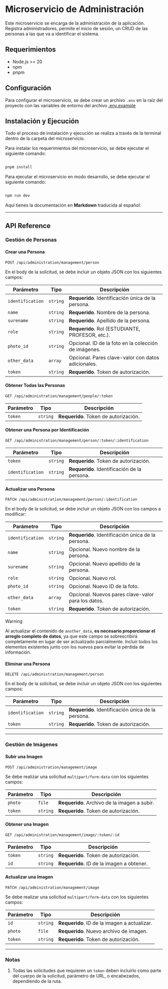 # Microservicio de Administración

Este microservicio se encarga de la administración de la aplicación. Registra administradores, permite el inicio de sesión, un CRUD de las personas a las que va a identificar el sistema.

## Requerimientos

- Node.js >= 20
- npm
- pnpm

## Configuración

Para configurar el microservicio, se debe crear un archivo `.env` en la raíz del proyecto con las variables de entorno del archivo [.env.example](./.env.example)


## Instalación y Ejecución

Todo el proceso de instalación y ejecución se realiza a través de la terminal dentro de la carpeta del microservicio.

Para instalar los requerimientos del microservicio, se debe ejecutar el siguiente comando:
    
```bash

pnpm install

```
Para ejecutar el microservicio en modo desarrollo, se debe ejecutar el siguiente comando:

```bash

npm run dev

```

Aquí tienes la documentación en **Markdown** traducida al español:

---

## API Reference

### **Gestión de Personas**

#### Crear una Persona

```http
POST /api/administration/management/person
```

En el body de la solicitud, se debe incluir un objeto JSON con los siguientes campos:

| Parámetro         | Tipo     | Descripción                                           |
|-------------------|----------|-------------------------------------------------------|
| `identification`  | `string` | **Requerido**. Identificación única de la persona.    |
| `name`            | `string` | **Requerido**. Nombre de la persona.                 |
| `surename`        | `string` | **Requerido**. Apellido de la persona.               |
| `role`            | `string` | **Requerido**. Rol (ESTUDIANTE, PROFESOR, etc.).     |
| `photo_id`        | `string` | Opcional. ID de la foto en la colección de imágenes. |
| `other_data`      | `array`  | Opcional. Pares clave-valor con datos adicionales.   |
| `token`           | `string` | **Requerido**. Token de autorización.                |

#### Obtener Todas las Personas

```http
GET /api/administration/management/people/:token
```

| Parámetro | Tipo     | Descripción                        |
|-----------|----------|------------------------------------|
| `token`   | `string` | **Requerido**. Token de autorización.|

#### Obtener una Persona por Identificación

```http
GET /api/administration/management/person/:token/:identification
```

| Parámetro         | Tipo     | Descripción                                           |
|-------------------|----------|-------------------------------------------------------|
| `token`           | `string` | **Requerido**. Token de autorización.                 |
| `identification`  | `string` | **Requerido**. Identificación de la persona.          |

#### Actualizar una Persona

```http
PATCH /api/administration/management/person/:identification
```
En el body de la solicitud, se debe incluir un objeto JSON con los campos a modificar:

| Parámetro         | Tipo     | Descripción                                           |
|-------------------|----------|-------------------------------------------------------|
| `identification`  | `string` | **Requerido**. Identificación única de la persona.    |
| `name`            | `string` | Opcional. Nuevo nombre de la persona.                |
| `surename`        | `string` | Opcional. Nuevo apellido de la persona.              |
| `role`            | `string` | Opcional. Nuevo rol.                                 |
| `photo_id`        | `string` | Opcional. Nuevo ID de la foto.                       |
| `other_data`      | `array`  | Opcional. Nuevos pares clave-valor para los datos.   |
| `token`           | `string` | **Requerido**. Token de autorización.                |

>[!WARNING]
>Al actualizar el contenido de `another_data`, **es necesario proporcionar el arreglo completo de datos**, ya que este campo se sobrescribirá completamente en lugar de ser actualizado parcialmente. Incluir todos los elementos existentes junto con los nuevos para evitar la pérdida de información.

#### Eliminar una Persona

```http
DELETE /api/administration/management/person
```

En el body de la solicitud, se debe incluir un objeto JSON con los siguientes campos:

| Parámetro         | Tipo     | Descripción                                           |
|-------------------|----------|-------------------------------------------------------|
| `identification`  | `string` | **Requerido**. Identificación única de la persona.    |
| `token`           | `string` | **Requerido**. Token de autorización.                |

---

### **Gestión de Imágenes**

#### Subir una Imagen

```http
POST /api/administration/management/image
```

Se debe realizar una solicitud `multipart/form-data` con los siguientes campos:

| Parámetro | Tipo     | Descripción                                   |
|-----------|----------|-----------------------------------------------|
| `photo`   | `file`   | **Requerido**. Archivo de la imagen a subir. |
| `token`   | `string` | **Requerido**. Token de autorización.        |

#### Obtener una Imagen

```http
GET /api/administration/management/image/:token/:id
```

| Parámetro | Tipo     | Descripción                                     |
|-----------|----------|-------------------------------------------------|
| `token`   | `string` | **Requerido**. Token de autorización.           |
| `id`      | `string` | **Requerido**. ID de la imagen a obtener.       |

#### Actualizar una Imagen

```http
PATCH /api/administration/management/image
```

Se debe realizar una solicitud `multipart/form-data` con los siguientes campos:


| Parámetro | Tipo     | Descripción                                     |
|-----------|----------|-------------------------------------------------|
| `id`      | `string` | **Requerido**. ID de la imagen a actualizar.    |
| `photo`   | `file`   | **Requerido**. Nuevo archivo de imagen.         |
| `token`   | `string` | **Requerido**. Token de autorización.           |

---

### Notas

1. Todas las solicitudes que requieren un `token` deben incluirlo como parte del cuerpo de la solicitud, parámetro de URL, o encabezados, dependiendo de la ruta.
